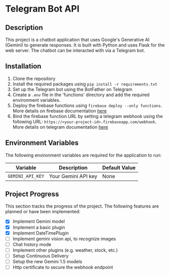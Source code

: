 # Telegram Bot API

## Description
This project is a chatbot application that uses Google's Generative AI (Gemini) to generate responses. It is built with Python and uses Flask for the web server. The chatbot can be interacted with via a Telegram bot.


## Installation
1. Clone the repository
2. Install the required packages using `pip install -r requirements.txt`
3. Set up the Telegram bot using the BotFather on Telegram
4. Create a `.env` file in the 'functions' directory and add the required environment variables.
5. Deploy the firebase functions using `firebase deploy --only functions`. More details on firebase documentation [here](https://firebase.google.com/docs/functions/get-started?gen=2nd#python_1)
6. Bind the firebase function URL by setting a telegram webhook using the following URL: `https://<your-project-id>.firebaseapp.com/webhook`. More details on telegram documentation [here](https://core.telegram.org/bots/api#setwebhook)

## Environment Variables
The following environment variables are required for the application to run:
   
   | Variable          | Description                               | Default Value |
   |-------------------|-------------------------------------------|---------------|
   | `GEMINI_API_KEY`  | Your Gemini API key                       | None          |

## Project Progress
This section tracks the progress of the project. The following features are planned or have been implemented:

- [x] Implement Gemini model
- [x] Implement a basic plugin
- [x] Implement DateTimePlugin
- [ ] Implement gemini vision api, to recognize images
- [ ] Chat history mode
- [ ] Implement other plugins (e.g. weather, stock, etc.)
- [ ] Setup Continuous Delivery
- [ ] Setup the new Gemini 1.5 models
- [ ] Http certificate to secure the webhook endpoint